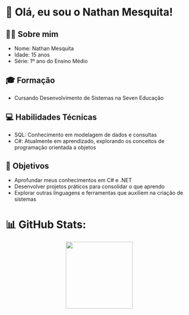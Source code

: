 # 👋 Olá, eu sou o Nathan Mesquita!

## 🙋‍♂️ Sobre mim
- Nome: Nathan Mesquita  
- Idade: 15 anos  
- Série: 1º ano do Ensino Médio  

## 🎓 Formação
- Cursando Desenvolvimento de Sistemas na Seven Educação

## 💻 Habilidades Técnicas
- SQL: Conhecimento em modelagem de dados e consultas  
- C#: Atualmente em aprendizado, explorando os conceitos de programação orientada a objetos

## 🚀 Objetivos
- Aprofundar meus conhecimentos em C# e .NET  
- Desenvolver projetos práticos para consolidar o que aprendo  
- Explorar outras linguagens e ferramentas que auxiliem na criação de sistemas  

# 📊 GitHub Stats:
<div align="center">
  <img height="180em" src="https://github-readme-stats.vercel.app/api/top-langs/?username=NathanMesquita&layout=compact&langs_count=7&theme=vision-friendly-dark&hide_border=true"/>
</div>  
